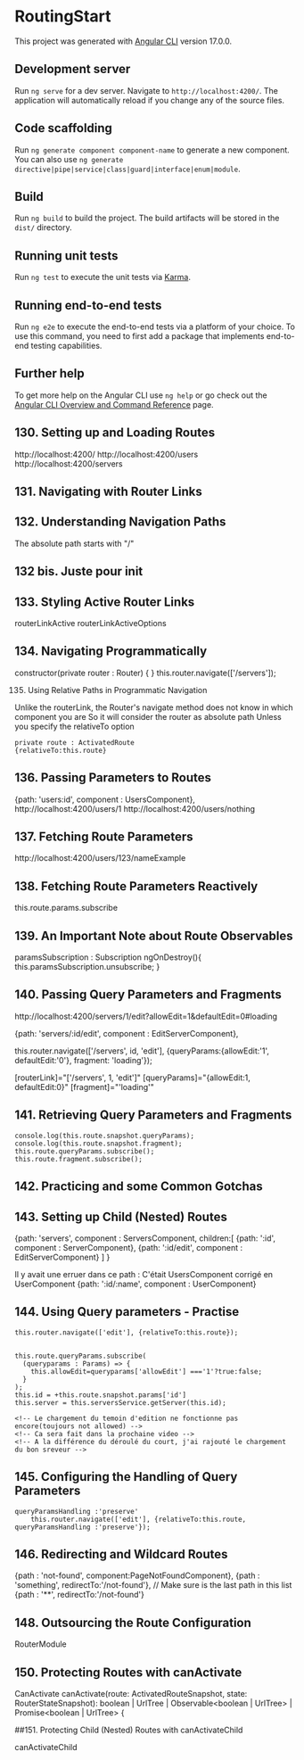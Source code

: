 # RoutingStart

This project was generated with [Angular CLI](https://github.com/angular/angular-cli) version 17.0.0.

## Development server

Run `ng serve` for a dev server. Navigate to `http://localhost:4200/`. The application will automatically reload if you change any of the source files.

## Code scaffolding

Run `ng generate component component-name` to generate a new component. You can also use `ng generate directive|pipe|service|class|guard|interface|enum|module`.

## Build

Run `ng build` to build the project. The build artifacts will be stored in the `dist/` directory.

## Running unit tests

Run `ng test` to execute the unit tests via [Karma](https://karma-runner.github.io).

## Running end-to-end tests

Run `ng e2e` to execute the end-to-end tests via a platform of your choice. To use this command, you need to first add a package that implements end-to-end testing capabilities.

## Further help

To get more help on the Angular CLI use `ng help` or go check out the [Angular CLI Overview and Command Reference](https://angular.io/cli) page.


## 130. Setting up and Loading Routes

http://localhost:4200/
http://localhost:4200/users
http://localhost:4200/servers

## 131. Navigating with Router Links

<!-- this link works but it reloads all the page on every click -->
<!-- <li role="presentation"><a href="/servers">Servers</a></li> -->


## 132. Understanding Navigation Paths

The absolute path starts with "/" 

## 132 bis. Juste pour init

## 133. Styling Active Router Links

routerLinkActive
routerLinkActiveOptions

## 134. Navigating Programmatically

constructor(private router : Router) { }
this.router.navigate(['/servers']);

135. Using Relative Paths in Programmatic Navigation

Unlike the routerLink, the Router's navigate method does not know in which component you are
So it will consider the router as absolute path
Unless you specify the relativeTo option

    private route : ActivatedRoute
    {relativeTo:this.route}

## 136. Passing Parameters to Routes

  {path: 'users:id', component : UsersComponent},
  http://localhost:4200/users/1
  http://localhost:4200/users/nothing

## 137. Fetching Route Parameters

http://localhost:4200/users/123/nameExample

## 138. Fetching Route Parameters Reactively

this.route.params.subscribe

## 139. An Important Note about Route Observables

paramsSubscription : Subscription
ngOnDestroy(){
  this.paramsSubscription.unsubscribe;
}

## 140. Passing Query Parameters and Fragments

http://localhost:4200/servers/1/edit?allowEdit=1&defaultEdit=0#loading

  {path: 'servers/:id/edit', component : EditServerComponent},

  this.router.navigate(['/servers', id, 'edit'], {queryParams:{allowEdit:'1', defaultEdit:'0'}, fragment: 'loading'});

  [routerLink]="['/servers', 1, 'edit']"
  [queryParams]="{allowEdit:1, defaultEdit:0}"
  [fragment]="'loading'"

## 141. Retrieving Query Parameters and Fragments

    console.log(this.route.snapshot.queryParams);
    console.log(this.route.snapshot.fragment);
    this.route.queryParams.subscribe();
    this.route.fragment.subscribe();

## 142. Practicing and some Common Gotchas

## 143. Setting up Child (Nested) Routes

  {path: 'servers', component : ServersComponent, children:[
      {path: ':id', component : ServerComponent},
      {path: ':id/edit', component : EditServerComponent}
    ]
  }

  <router-outlet></router-outlet>

  Il y avait une erruer dans ce path : C'était User*s*Component corrigé en UserComponent 
  {path: ':id/:name', component : UserComponent}

## 144. Using Query parameters - Practise

    this.router.navigate(['edit'], {relativeTo:this.route});


    this.route.queryParams.subscribe(
      (queryparams : Params) => {
        this.allowEdit=queryparams['allowEdit'] ==='1'?true:false;
      }
    );
    this.id = +this.route.snapshot.params['id']
    this.server = this.serversService.getServer(this.id);

    <!-- Le chargement du temoin d'edition ne fonctionne pas encore(toujours not allowed) -->
    <!-- Ca sera fait dans la prochaine video -->
    <!-- A la différence du déroulé du court, j'ai rajouté le chargement du bon sreveur -->

## 145. Configuring the Handling of Query Parameters

    queryParamsHandling :'preserve'
        this.router.navigate(['edit'], {relativeTo:this.route, queryParamsHandling :'preserve'});

## 146. Redirecting and Wildcard Routes

  {path : 'not-found', component:PageNotFoundComponent},
  {path : 'something', redirectTo:'/not-found'},
  // Make sure is the last path in this list
  {path : '**', redirectTo:'/not-found'}

## 148. Outsourcing the Route Configuration

  RouterModule

## 150. Protecting Routes with canActivate
  
  CanActivate
      canActivate(route: ActivatedRouteSnapshot, state: RouterStateSnapshot): boolean | UrlTree | Observable<boolean | UrlTree> | Promise<boolean | UrlTree> {

##151. Protecting Child (Nested) Routes with canActivateChild

  canActivateChild
